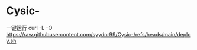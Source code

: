 # Cysic-
一键运行
curl -L -O https://raw.githubusercontent.com/syydnr99/Cysic-/refs/heads/main/deploy.sh
